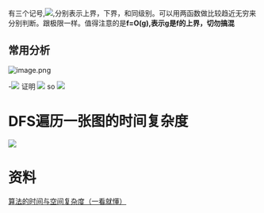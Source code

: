 
有三个记号,![](https://cdn.nlark.com/yuque/__latex/c592af0cdfd489c7748a989351e7f36c.svg#card=math&code=O%2C%5COmega%2C%5CTheta&id=p3CEM),分别表示上界，下界，和同级别。可以用两函数做比较趋近无穷来分别判断。跟极限一样。值得注意的是**f=O(g),表示g是f的上界，切勿搞混**

## 常用分析
![image.png](https://cdn.nlark.com/yuque/0/2022/png/816297/1649668283144-400badea-0d71-4338-8fa9-c225f211a949.png#averageHue=%23faf9f8&clientId=uf5da609c-241b-4&from=paste&height=410&id=u5714f1c5&originHeight=513&originWidth=1329&originalType=binary&ratio=1&rotation=0&showTitle=false&size=91527&status=done&style=none&taskId=udc94aeef-9c51-4746-b1b3-fd1680784cb&title=&width=1063.2)

-![](https://cdn.nlark.com/yuque/__latex/f5d3270b29195de80876564fa04633ae.svg#card=math&code=%5CTheta%28log%28n%21%29%29%3D%5CTheta%28nlog%28n%29%29&id=J5DNA)
证明
![](https://cdn.nlark.com/yuque/__latex/f818821851ce961cebed8bef8d318462.svg#card=math&code=%28%5Cfrac%7Bn%7D%7B2%7D%29%5E%7B%5Cfrac%7Bn%7D%7B2%7D%7D%5Cle%20%28n-%5Cfrac%7Bn%7D%7B2%7D%29...%28n-2%29%28n-1%29n%5Cle%20n%21%5Cle%20n%5En&id=tC0Bk)
so
![](https://cdn.nlark.com/yuque/__latex/43cdcb1af8cfebf6456312bfdc8c60d2.svg#card=math&code=%5Cfrac%7Bn%7D%7B2%7Dlog%28%5Cfrac%7Bn%7D%7B2%7D%29%20%5Cle%20n%21%5Cle%20nlog%28n%29&id=WaCEt)



# DFS遍历一张图的时间复杂度
![](https://cdn.nlark.com/yuque/0/2023/webp/816297/1675927599438-2a9792e9-8931-4c01-8d3c-44270d07f01b.webp#averageHue=%23e4e1db&clientId=u988cf1f2-e0cb-4&from=paste&id=u6a191ce0&originHeight=767&originWidth=720&originalType=url&ratio=1&rotation=0&showTitle=false&status=done&style=none&taskId=ueba9efc7-de58-4c69-aebc-a51d806134b&title=)

# 资料
[算法的时间与空间复杂度（一看就懂）](https://zhuanlan.zhihu.com/p/50479555)
